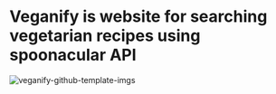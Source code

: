 # Veganify is website for searching vegetarian recipes using spoonacular API

![veganify-github-template-imgs](https://user-images.githubusercontent.com/44645238/168633083-e569dee7-4335-4fd0-8e95-c36d14917636.png)
